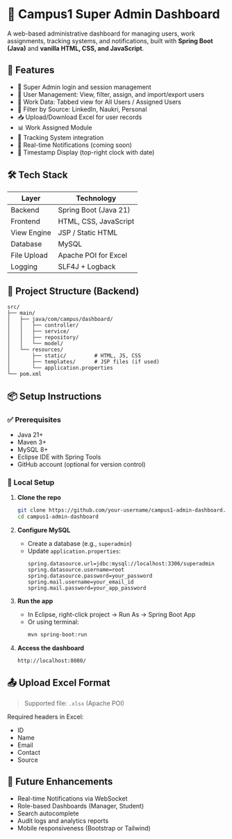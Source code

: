 


# 🏫 Campus1 Super Admin Dashboard

A web-based administrative dashboard for managing users, work assignments, tracking systems, and notifications, built with **Spring Boot (Java)** and **vanilla HTML, CSS, and JavaScript**.


## 🚀 Features

- 🔐 Super Admin login and session management
- 👥 User Management: View, filter, assign, and import/export users
- 📄 Work Data: Tabbed view for All Users / Assigned Users
- 🔎 Filter by Source: LinkedIn, Naukri, Personal
- 📥 Upload/Download Excel for user records
- 📊 Work Assigned Module
- 📍 Tracking System integration
- 🔔 Real-time Notifications (coming soon)
- 📅 Timestamp Display (top-right clock with date)




## 🛠️ Tech Stack

| Layer          |  Technology                      |
|----------------|----------------------------------|
| Backend        | Spring Boot (Java 21)            |
| Frontend       | HTML, CSS, JavaScript            |
| View Engine    | JSP / Static HTML                |
| Database       | MySQL                            |
| File Upload    | Apache POI for Excel             |
| Logging        | SLF4J + Logback                  |



## 📁 Project Structure (Backend)

```
src/
├── main/
│   ├── java/com/campus/dashboard/
│   │   ├── controller/
│   │   ├── service/
│   │   ├── repository/
│   │   └── model/
│   └── resources/
│       ├── static/         # HTML, JS, CSS
│       ├── templates/      # JSP files (if used)
│       └── application.properties
└── pom.xml
```



## 📦 Setup Instructions

### ✅ Prerequisites

- Java 21+
- Maven 3+
- MySQL 8+
- Eclipse IDE with Spring Tools
- GitHub account (optional for version control)



### 🔧 Local Setup

1. **Clone the repo**
   ```bash
   git clone https://github.com/your-username/campus1-admin-dashboard.git
   cd campus1-admin-dashboard
   ```

2. **Configure MySQL**
   - Create a database (e.g., `superadmin`)
   - Update `application.properties`:
     ```
     spring.datasource.url=jdbc:mysql://localhost:3306/superadmin
     spring.datasource.username=root
     spring.datasource.password=your_password
     spring.mail.username=your_email_id
     spring.mail.password=your_app_password
     ```

3. **Run the app**
   - In Eclipse, right-click project → Run As → Spring Boot App
   - Or using terminal:
     ```bash
     mvn spring-boot:run
     ```

4. **Access the dashboard**
   ```
   http://localhost:8080/
   ```



## 📤 Upload Excel Format

> Supported file: `.xlsx` (Apache POI)

Required headers in Excel:
- ID
- Name
- Email
- Contact
- Source




## 🧩 Future Enhancements

- Real-time Notifications via WebSocket
- Role-based Dashboards (Manager, Student)
- Search autocomplete
- Audit logs and analytics reports
- Mobile responsiveness (Bootstrap or Tailwind)


